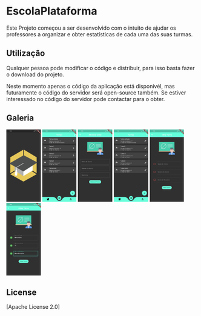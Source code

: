 # EscolaPlataforma

Este Projeto começou a ser desenvolvido com o intuito de ajudar os professores a organizar e obter estatísticas de cada uma das suas turmas.

## Utilização

Qualquer pessoa pode modificar o código e distribuir, para isso basta fazer o download do projeto.

Neste momento apenas o código da aplicação está disponivél, mas futuramente o código do servidor será open-source também.
Se estiver interessado no código do servidor pode contactar para o obter.

## Galeria

<img src="https://github.com/MeloHenrique/EscolaPlataforma/blob/master/Imagens/Screenshot_2020-12-04-09-06-11-719_com.henriquemelo.projeto_escola.jpg" width="18%"></img> <img src="https://github.com/MeloHenrique/EscolaPlataforma/blob/master/Imagens/Screenshot_2020-12-04-09-06-26-918_com.henriquemelo.projeto_escola.jpg" width="18%"></img> <img src="https://github.com/MeloHenrique/EscolaPlataforma/blob/master/Imagens/Screenshot_2020-12-04-09-06-30-999_com.henriquemelo.projeto_escola.jpg" width="18%"></img> <img src="https://github.com/MeloHenrique/EscolaPlataforma/blob/master/Imagens/Screenshot_2020-12-04-09-06-36-307_com.henriquemelo.projeto_escola.jpg" width="18%"></img> <img src="https://github.com/MeloHenrique/EscolaPlataforma/blob/master/Imagens/Screenshot_2020-12-04-09-06-39-633_com.henriquemelo.projeto_escola.jpg" width="18%"></img> <img src="https://github.com/MeloHenrique/EscolaPlataforma/blob/master/Imagens/Screenshot_2020-12-04-09-06-55-748_com.henriquemelo.projeto_escola.jpg" width="18%"></img> 

## License
[Apache License 2.0]
